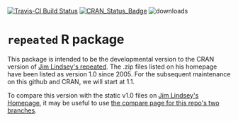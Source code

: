 [![Travis-CI Build Status](https://travis-ci.org/swihart/repeated.svg?branch=master)](https://travis-ci.org/swihart/repeated)
[![CRAN_Status_Badge](http://www.r-pkg.org/badges/version/repeated)](https://cran.r-project.org/package=repeated)  ![downloads](http://cranlogs.r-pkg.org/badges/grand-total/repeated)

# `repeated` R package

This package is intended to be the developmental version to the CRAN version of [Jim Lindsey's repeated](http://www.commanster.eu/rcode.html).  The .zip files listed on his homepage have been listed as version 1.0 since 2005.  For the subsequent maintenance on this github and CRAN, we will start at 1.1. 

To compare this version with the static v1.0 files on [Jim Lindsey's Homepage](http://www.commanster.eu/rcode.html), it may be useful to use [the compare page for this repo's two branches](https://github.com/swihart/repeated/compare/jim-lindsey-homepage-version-1.0...master?diff=split&name=master).  

